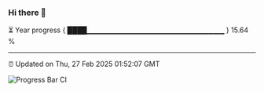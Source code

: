 ### Hi there 👋

⏳ Year progress { ████▁▁▁▁▁▁▁▁▁▁▁▁▁▁▁▁▁▁▁▁▁▁▁▁▁▁ } 15.64 %

---

⏰ Updated on Thu, 27 Feb 2025 01:52:07 GMT

![Progress Bar CI](https://github.com/DhruviPatel157/GitHub-Actions-Demo/workflows/Progress%20Bar%20CI/badge.svg)
